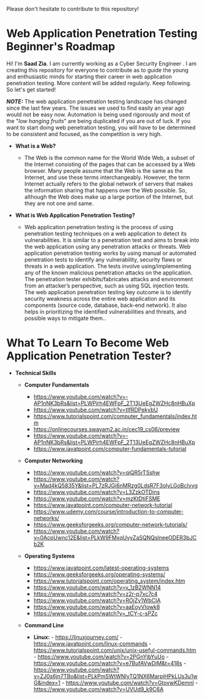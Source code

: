 Please don't hesitate to contribute to this repository!

# Web Application Penetration Testing Beginner's Roadmap

Hi! I'm **Saad Zia**. I am currently working as a Cyber Security Engineer . I am creating this repository for everyone to contribute as to guide the young and enthusiastic minds for starting their career in web application penetration testing. More content will be added regularly. Keep following. So let's get started!

***NOTE:*** The web application penetration testing landscape has changed since the last few years. The issues we used to find easily an year ago would not be easy now. Automation is being used rigorously and most of the "*low hanging fruits*" are being duplicated if you are out of luck. If you want to start doing web penetration testing, you will have to be determined to be consistent and focused, as the competition is very high.

- **What is a Web?**
	 - The Web is the common name for the World Wide Web, a subset of the Internet consisting of the pages that can be accessed by a Web browser. Many people assume that the Web is the same as the Internet, and use these terms interchangeably. However, the term Internet actually refers to the global network of servers that makes the information sharing that happens over the Web possible. So, although the Web does make up a large portion of the Internet, but they are not one and same.

 - **What is Web Application Penetration Testing?**
	 - Web application penetration testing is the process of using penetration testing techniques on a web application to detect its vulnerabilities. It is similar to a penetration test and aims to break into the web application using any penetration attacks or threats. Web application penetration testing works by using manual or automated penetration tests to identify any vulnerability, security flaws or threats in a web application. The tests involve using/implementing any of the known malicious penetration attacks on the application. The penetration tester exhibits/fabricates attacks and environment from an attacker’s perspective, such as using SQL injection tests. The web application penetration testing key outcome is to identify security weakness across the entire web application and its components (source code, database, back-end network). It also helps in prioritizing the identified vulnerabilities and threats, and possible ways to mitigate them..
 
# What To Learn To Become Web Application Penetration Tester?

 - **Technical Skills**
      - **Computer Fundamentals**
        - https://www.youtube.com/watch?v=-AP1nNK3bRs&list=PLWPirh4EWFpF_2T13UeEgZWZHc8nHBuXp
        - https://www.youtube.com/watch?v=tIfRDPekybU
        - https://www.tutorialspoint.com/computer_fundamentals/index.htm
        - https://onlinecourses.swayam2.ac.in/cec19_cs06/preview
        - https://www.youtube.com/watch?v=-AP1nNK3bRs&list=PLWPirh4EWFpF_2T13UeEgZWZHc8nHBuXp
        - https://www.javatpoint.com/computer-fundamentals-tutorial
      
     - **Computer Networking**
        - https://www.youtube.com/watch?v=qiQR5rTSshw
        - https://www.youtube.com/watch?v=Mad4kQ5835Y&list=PL7zRJGi6nMRzg0LdsR7F3olyLGoBcIvvg
        - https://www.youtube.com/watch?v=L3ZzkOTDins
        - https://www.youtube.com/watch?v=mzKtDtjFSME
        - https://www.javatpoint.com/computer-network-tutorial
        - https://www.udemy.com/course/introduction-to-computer-networks/
        - https://www.geeksforgeeks.org/computer-network-tutorials/
        - https://www.youtube.com/watch?v=0AcpUwnc12E&list=PLkW9FMxqUvyZaSQNQslneeODER3bJCb2K
      
      - **Operating Systems**
        - https://www.javatpoint.com/latest-operating-systems
        - https://www.geeksforgeeks.org/operating-systems/
        - https://www.tutorialspoint.com/operating_system/index.htm
        - https://www.youtube.com/watch?v=v_1zB2WNN14
        - https://www.youtube.com/watch?v=z2r-p7xc7c4
        - https://www.youtube.com/watch?v=ROjZy1WbCIA
        - https://www.youtube.com/watch?v=aaEoyVIowk8
        - https://www.youtube.com/watch?v=_tCY-c-sPZc
     
     - **Command Line**
        - **Linux:**
              - https://linuxjourney.com/
              - https://www.javatpoint.com/linux-commands
              - https://www.tutorialspoint.com/unix/unix-useful-commands.htm
              - https://www.youtube.com/watch?v=2PGnYjbYuUo
              - https://www.youtube.com/watch?v=e7BufAVwDiM&t=418s
              - https://www.youtube.com/watch?v=ZJ0s6jn7TBo&list=PLkPmSWtWNIyTQ1NX6MarpjHPkLUs3u1wG&index=1
              - https://www.youtube.com/watch?v=GtovwKDemnI
              - https://www.youtube.com/watch?v=UVUd9_k9C6A 
          
              
